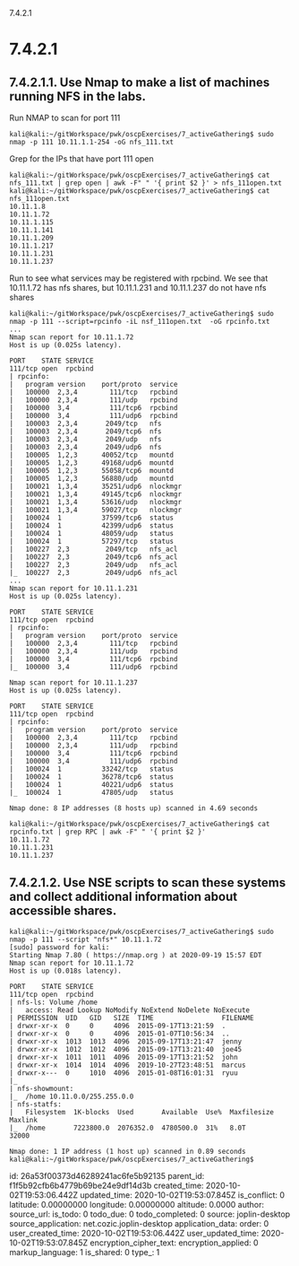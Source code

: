 7.4.2.1

# 7.4.2.1
## 7.4.2.1.1. Use Nmap to make a list of machines running NFS in the labs.
Run NMAP to scan for port 111
```plaintext
kali@kali:~/gitWorkspace/pwk/oscpExercises/7_activeGathering$ sudo nmap -p 111 10.11.1.1-254 -oG nfs_111.txt
```

Grep for the IPs that have port 111 open
```plaintext
kali@kali:~/gitWorkspace/pwk/oscpExercises/7_activeGathering$ cat nfs_111.txt | grep open | awk -F" " '{ print $2 }' > nfs_111open.txt
kali@kali:~/gitWorkspace/pwk/oscpExercises/7_activeGathering$ cat nfs_111open.txt 
10.11.1.8
10.11.1.72
10.11.1.115
10.11.1.141
10.11.1.209
10.11.1.217
10.11.1.231
10.11.1.237
```

Run to see what services may be registered with rpcbind. We see that 10.11.1.72 has nfs shares, but 10.11.1.231 and 10.11.1.237 do not have nfs shares
```plaintext
kali@kali:~/gitWorkspace/pwk/oscpExercises/7_activeGathering$ sudo nmap -p 111 --script=rpcinfo -iL nsf_111open.txt  -oG rpcinfo.txt
...
Nmap scan report for 10.11.1.72
Host is up (0.025s latency).

PORT    STATE SERVICE
111/tcp open  rpcbind
| rpcinfo: 
|   program version    port/proto  service
|   100000  2,3,4        111/tcp   rpcbind
|   100000  2,3,4        111/udp   rpcbind
|   100000  3,4          111/tcp6  rpcbind
|   100000  3,4          111/udp6  rpcbind
|   100003  2,3,4       2049/tcp   nfs
|   100003  2,3,4       2049/tcp6  nfs
|   100003  2,3,4       2049/udp   nfs
|   100003  2,3,4       2049/udp6  nfs
|   100005  1,2,3      40052/tcp   mountd
|   100005  1,2,3      49168/udp6  mountd
|   100005  1,2,3      55058/tcp6  mountd
|   100005  1,2,3      56880/udp   mountd
|   100021  1,3,4      35251/udp6  nlockmgr
|   100021  1,3,4      49145/tcp6  nlockmgr
|   100021  1,3,4      53616/udp   nlockmgr
|   100021  1,3,4      59027/tcp   nlockmgr
|   100024  1          37599/tcp6  status
|   100024  1          42399/udp6  status
|   100024  1          48059/udp   status
|   100024  1          57297/tcp   status
|   100227  2,3         2049/tcp   nfs_acl
|   100227  2,3         2049/tcp6  nfs_acl
|   100227  2,3         2049/udp   nfs_acl
|_  100227  2,3         2049/udp6  nfs_acl
...
Nmap scan report for 10.11.1.231
Host is up (0.025s latency).

PORT    STATE SERVICE
111/tcp open  rpcbind
| rpcinfo: 
|   program version    port/proto  service
|   100000  2,3,4        111/tcp   rpcbind
|   100000  2,3,4        111/udp   rpcbind
|   100000  3,4          111/tcp6  rpcbind
|_  100000  3,4          111/udp6  rpcbind

Nmap scan report for 10.11.1.237
Host is up (0.025s latency).

PORT    STATE SERVICE
111/tcp open  rpcbind
| rpcinfo: 
|   program version    port/proto  service
|   100000  2,3,4        111/tcp   rpcbind
|   100000  2,3,4        111/udp   rpcbind
|   100000  3,4          111/tcp6  rpcbind
|   100000  3,4          111/udp6  rpcbind
|   100024  1          33242/tcp   status
|   100024  1          36278/tcp6  status
|   100024  1          40221/udp6  status
|_  100024  1          47805/udp   status

Nmap done: 8 IP addresses (8 hosts up) scanned in 4.69 seconds
```


```plaintext
kali@kali:~/gitWorkspace/pwk/oscpExercises/7_activeGathering$ cat rpcinfo.txt | grep RPC | awk -F" " '{ print $2 }'
10.11.1.72
10.11.1.231
10.11.1.237
```
## 7.4.2.1.2. Use NSE scripts to scan these systems and collect additional information about accessible shares.
```plaintext
kali@kali:~/gitWorkspace/pwk/oscpExercises/7_activeGathering$ sudo nmap -p 111 --script "nfs*" 10.11.1.72
[sudo] password for kali: 
Starting Nmap 7.80 ( https://nmap.org ) at 2020-09-19 15:57 EDT
Nmap scan report for 10.11.1.72
Host is up (0.018s latency).

PORT    STATE SERVICE
111/tcp open  rpcbind
| nfs-ls: Volume /home
|   access: Read Lookup NoModify NoExtend NoDelete NoExecute
| PERMISSION  UID   GID   SIZE  TIME                 FILENAME
| drwxr-xr-x  0     0     4096  2015-09-17T13:21:59  .
| drwxr-xr-x  0     0     4096  2015-01-07T10:56:34  ..
| drwxr-xr-x  1013  1013  4096  2015-09-17T13:21:47  jenny
| drwxr-xr-x  1012  1012  4096  2015-09-17T13:21:40  joe45
| drwxr-xr-x  1011  1011  4096  2015-09-17T13:21:52  john
| drwxr-xr-x  1014  1014  4096  2019-10-27T23:48:51  marcus
| drwxr-x---  0     1010  4096  2015-01-08T16:01:31  ryuu
|_
| nfs-showmount: 
|_  /home 10.11.0.0/255.255.0.0
| nfs-statfs: 
|   Filesystem  1K-blocks  Used       Available  Use%  Maxfilesize  Maxlink
|_  /home       7223800.0  2076352.0  4780500.0  31%   8.0T         32000

Nmap done: 1 IP address (1 host up) scanned in 0.89 seconds
kali@kali:~/gitWorkspace/pwk/oscpExercises/7_activeGathering$ 
```

id: 26a53f00373d46289241ac6fe5b92135
parent_id: f1f5b92cfb6b4779b69be24e9df14d3b
created_time: 2020-10-02T19:53:06.442Z
updated_time: 2020-10-02T19:53:07.845Z
is_conflict: 0
latitude: 0.00000000
longitude: 0.00000000
altitude: 0.0000
author: 
source_url: 
is_todo: 0
todo_due: 0
todo_completed: 0
source: joplin-desktop
source_application: net.cozic.joplin-desktop
application_data: 
order: 0
user_created_time: 2020-10-02T19:53:06.442Z
user_updated_time: 2020-10-02T19:53:07.845Z
encryption_cipher_text: 
encryption_applied: 0
markup_language: 1
is_shared: 0
type_: 1